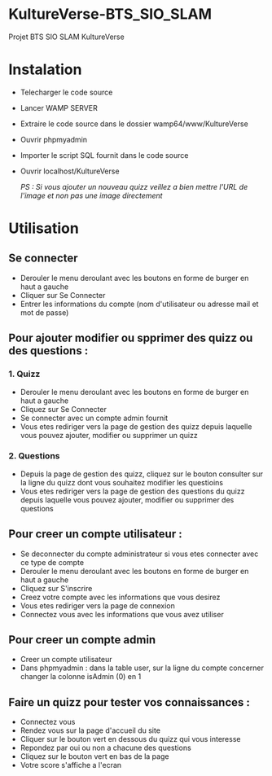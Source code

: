 # KultureVerse-BTS_SIO_SLAM

Projet BTS SIO SLAM KultureVerse

# Instalation

-   Telecharger le code source
-   Lancer WAMP SERVER
-   Extraire le code source dans le dossier wamp64/www/KultureVerse
-   Ouvrir phpmyadmin
-   Importer le script SQL fournit dans le code source
-   Ouvrir localhost/KultureVerse

    _PS : Si vous ajouter un nouveau quizz veillez a bien mettre l'URL de l'image et non pas une image directement_

# Utilisation

## Se connecter

-   Derouler le menu deroulant avec les boutons en forme de burger en haut a gauche
-   Cliquer sur Se Connecter
-   Entrer les informations du compte (nom d'utilisateur ou adresse mail et mot de passe)

## Pour ajouter modifier ou spprimer des quizz ou des questions :

### 1. Quizz

-   Derouler le menu deroulant avec les boutons en forme de burger en haut a gauche
-   Cliquez sur Se Connecter
-   Se connecter avec un compte admin fournit
-   Vous etes rediriger vers la page de gestion des quizz depuis laquelle vous pouvez ajouter, modifier ou supprimer un quizz

### 2. Questions

-   Depuis la page de gestion des quizz, cliquez sur le bouton consulter sur la ligne du quizz dont vous souhaitez modifier les questioins
-   Vous etes rediriger vers la page de gestion des questions du quizz depuis laquelle vous pouvez ajouter, modifier ou supprimer des questions

## Pour creer un compte utilisateur :

-   Se deconnecter du compte administrateur si vous etes connecter avec ce type de compte
-   Derouler le menu deroulant avec les boutons en forme de burger en haut a gauche
-   Cliquez sur S'inscrire
-   Creez votre compte avec les informations que vous desirez
-   Vous etes rediriger vers la page de connexion
-   Connectez vous avec les informations que vous avez utiliser

## Pour creer un compte admin

-   Creer un compte utilisateur
-   Dans phpmyadmin : dans la table user, sur la ligne du compte concerner changer la colonne isAdmin (0) en 1

## Faire un quizz pour tester vos connaissances :

-   Connectez vous
-   Rendez vous sur la page d'accueil du site
-   Cliquer sur le bouton vert en dessous du quizz qui vous interesse
-   Repondez par oui ou non a chacune des questions
-   Cliquez sur le bouton vert en bas de la page
-   Votre score s'affiche a l'ecran
